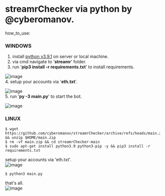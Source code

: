 # streamrChecker via python by @cyberomanov.

how_to_use:  
  
### WINDOWS
  
1. install [python v3.9.1](https://www.python.org/downloads/) on server or local machine.
2. via cmd navigate to '**streamr**' folder.
3. run '**pip3 install -r requirements.txt**' to install requirements.  

![image](https://user-images.githubusercontent.com/41644451/134015582-e53472ca-1da0-45f7-9ad1-eadf9d2bbec3.png)  
4. setup your accounts via '**eth.txt**'.  

![image](https://user-images.githubusercontent.com/41644451/134015744-fa70d06b-c09b-48b5-bcc9-af7ab0a8e10f.png)  
5. run '**py -3 main.py**' to start the bot.  

![image](https://user-images.githubusercontent.com/41644451/134015825-9667bcec-94e4-4058-bb69-b822d8794242.png)  
  
### LINUX 

    $ wget https://github.com/cyberomanov/streamrChecker/archive/refs/heads/main.zip && unzip $HOME/main.zip  
    $ rm -vf main.zip && cd streamrChecker-main  
    $ sudo apt-get install python3.9 python3-pip -y && pip3 install -r requirements.txt  
  
setup your accounts via 'eth.txt'.  
![image](https://user-images.githubusercontent.com/41644451/134017847-76f26439-8136-4f80-bc54-4980a0392d4a.png)  
  
    $ python3 main.py  
    
that's all.  
![image](https://user-images.githubusercontent.com/41644451/134017938-faec6124-a586-420b-9034-56e00265043d.png)

